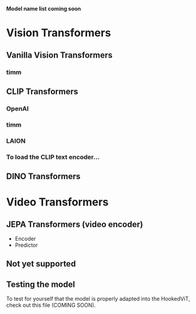 


**Model name list coming soon**

# Vision Transformers

## Vanilla Vision Transformers

### timm



## CLIP Transformers

### OpenAI

### timm

### LAION 

### To load the CLIP text encoder...




## DINO Transformers




# Video Transformers

## JEPA Transformers (video encoder)

* Encoder
* Predictor 


## Not yet supported


## Testing the model

To test for yourself that the model is properly adapted into the HookedViT, check out this file (COMING SOON).
